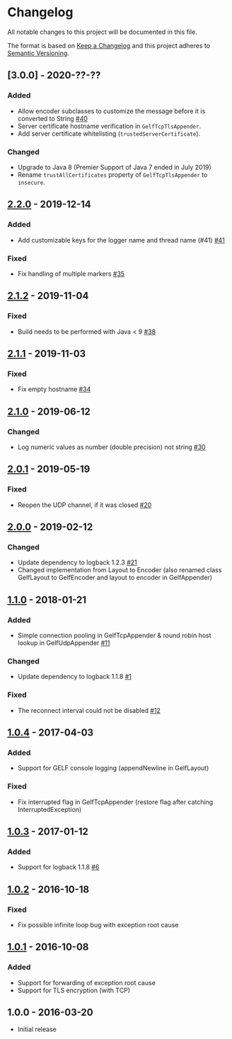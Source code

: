 # Changelog
All notable changes to this project will be documented in this file.

The format is based on [Keep a Changelog](https://keepachangelog.com/en/1.0.0/)
and this project adheres to [Semantic Versioning](https://semver.org/spec/v2.0.0.html).

## [3.0.0] - 2020-??-??
### Added
- Allow encoder subclasses to customize the message before it is converted to String
  [\#40](https://github.com/osiegmar/logback-gelf/issues/40)
- Server certificate hostname verification in `GelfTcpTlsAppender`.
- Add server certificate whitelisting (`trustedServerCertificate`).

### Changed
- Upgrade to Java 8 (Premier Support of Java 7 ended in July 2019)
- Rename `trustAllCertificates` property of `GelfTcpTlsAppender` to `insecure`.

## [2.2.0] - 2019-12-14
### Added
- Add customizable keys for the logger name and thread name (#41)
  [\#41](https://github.com/osiegmar/logback-gelf/issues/41)

### Fixed
- Fix handling of multiple markers
  [\#35](https://github.com/osiegmar/logback-gelf/issues/35)

## [2.1.2] - 2019-11-04
### Fixed
- Build needs to be performed with Java < 9
  [\#38](https://github.com/osiegmar/logback-gelf/issues/38)

## [2.1.1] - 2019-11-03
### Fixed
- Fix empty hostname
  [\#34](https://github.com/osiegmar/logback-gelf/issues/34)

## [2.1.0] - 2019-06-12
### Changed
- Log numeric values as number (double precision) not string
  [\#30](https://github.com/osiegmar/logback-gelf/pull/30)

## [2.0.1] - 2019-05-19
### Fixed
- Reopen the UDP channel, if it was closed
  [\#20](https://github.com/osiegmar/logback-gelf/issues/20)

## [2.0.0] - 2019-02-12
### Changed
- Update dependency to logback 1.2.3
  [\#21](https://github.com/osiegmar/logback-gelf/issues/21)
- Changed implementation from Layout to Encoder (also renamed class GelfLayout to GelfEncoder and layout to encoder in GelfAppender)

## [1.1.0] - 2018-01-21
### Added
- Simple connection pooling in GelfTcpAppender & round robin host lookup in GelfUdpAppender
  [\#11](https://github.com/osiegmar/logback-gelf/issues/11)

### Changed
- Update dependency to logback 1.1.8
  [\#1](https://github.com/osiegmar/logback-gelf/issues/1)

### Fixed
- The reconnect interval could not be disabled
  [\#12](https://github.com/osiegmar/logback-gelf/issues/12)

## [1.0.4] - 2017-04-03
### Added
- Support for GELF console logging (appendNewline in GelfLayout)

### Fixed
- Fix interrupted flag in GelfTcpAppender (restore flag after catching InterruptedException)

## [1.0.3] - 2017-01-12
### Added
- Support for logback 1.1.8
  [\#6](https://github.com/osiegmar/logback-gelf/issues/6)

## [1.0.2] - 2016-10-18
### Fixed
- Fix possible infinite loop bug with exception root cause

## [1.0.1] - 2016-10-08
### Added
- Support for forwarding of exception root cause
- Support for TLS encryption (with TCP)

## 1.0.0 - 2016-03-20

- Initial release

[Unreleased]: https://github.com/osiegmar/logback-gelf/compare/v2.2.0...HEAD
[2.2.0]: https://github.com/osiegmar/logback-gelf/compare/v2.1.2...v2.2.0
[2.1.2]: https://github.com/osiegmar/logback-gelf/compare/v2.1.1...v2.1.2
[2.1.1]: https://github.com/osiegmar/logback-gelf/compare/v2.1.0...v2.1.1
[2.1.0]: https://github.com/osiegmar/logback-gelf/compare/v2.0.1...v2.1.0
[2.0.1]: https://github.com/osiegmar/logback-gelf/compare/v2.0.0...v2.0.1
[2.0.0]: https://github.com/osiegmar/logback-gelf/compare/v1.1.0...v2.0.0
[1.1.0]: https://github.com/osiegmar/logback-gelf/compare/v1.0.4...v1.1.0
[1.0.4]: https://github.com/osiegmar/logback-gelf/compare/v1.0.3...v1.0.4
[1.0.3]: https://github.com/osiegmar/logback-gelf/compare/v1.0.2...v1.0.3
[1.0.2]: https://github.com/osiegmar/logback-gelf/compare/v1.0.1...v1.0.2
[1.0.1]: https://github.com/osiegmar/logback-gelf/compare/v1.0.0...v1.0.1
